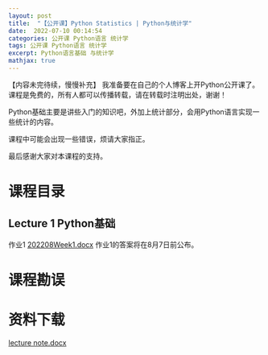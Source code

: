 ```yaml
---
layout: post
title:  "【公开课】Python Statistics | Python与统计学"
date:  2022-07-10 00:14:54
categories: 公开课 Python语言 统计学
tags: 公开课 Python语言 统计学
excerpt: Python语言基础 与统计学
mathjax: true
---
```


【内容未完待续，慢慢补充】
我准备要在自己的个人博客上开Python公开课了。课程是免费的，所有人都可以传播转载，请在转载时注明出处，谢谢！

Python基础主要是讲些入门的知识吧，外加上统计部分，会用Python语言实现一些统计的内容。

课程中可能会出现一些错误，烦请大家指正。

最后感谢大家对本课程的支持。

# 课程目录

 ## Lecture 1 Python基础
 
 作业1
 [202208Week1.docx](https://github.com/CheungPro/opencourseware/files/9225446/202208Week1.docx)
 作业1的答案将在8月7日前公布。


# 课程勘误


# 资料下载
[lecture note.docx](https://github.com/CheungPro/opencourseware/files/9166187/lecture.note.docx)
